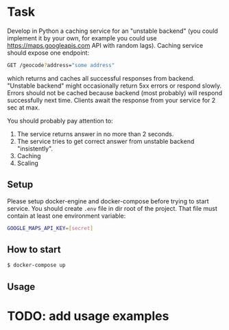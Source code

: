 # Task

Develop in Python a caching service for an "unstable backend" (you could implement it by your own,
for example you could use https://maps.googleapis.com API with random lags).
Caching service should expose one endpoint:

```bash
GET /geocode?address="some address"
```

which returns and caches all successful responses from backend.
"Unstable backend" might occasionally return 5xx errors or respond slowly.
Errors should not be cached because backend (most probably) will respond successfully next time.
Clients await the response from your service for 2 sec at max.

You should probably pay attention to:
1. The service returns answer in no more than 2 seconds.
2. The service tries to get correct answer from unstable backend "insistently".
3. Caching
4. Scaling

## Setup
Please setup docker-engine and docker-compose before trying to start service.
You should create `.env` file in dir root of the project. That file must 
contain at least one environment variable:
```bash
GOOGLE_MAPS_API_KEY=[secret]
```

## How to start
```bash
$ docker-compose up
```

## Usage
# TODO: add usage examples
